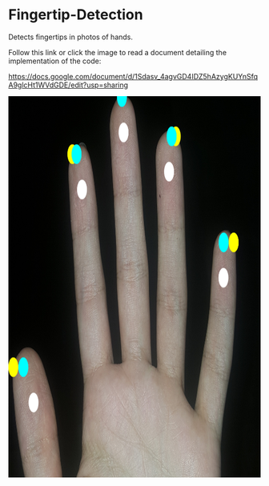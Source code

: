 # Fingertip-Detection
Detects fingertips in photos of hands.

Follow this link or click the image to read a document detailing the implementation of the code:

https://docs.google.com/document/d/1Sdasv_4agvGD4IDZ5hAzygKUYnSfqA9glcHt1WVdGDE/edit?usp=sharing

<p align="center">
 <a href="https://docs.google.com/document/d/1Sdasv_4agvGD4IDZ5hAzygKUYnSfqA9glcHt1WVdGDE/edit?usp=sharing">
  <img width="995" height="762" src="p_hand_hull_1.jpg">
  </a>
</p>

